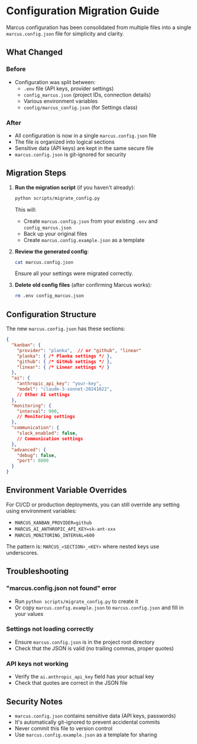 # Configuration Migration Guide

Marcus configuration has been consolidated from multiple files into a single `marcus.config.json` file for simplicity and clarity.

## What Changed

### Before
- Configuration was split between:
  - `.env` file (API keys, provider settings)
  - `config_marcus.json` (project IDs, connection details)
  - Various environment variables
  - `config/marcus_config.json` (for Settings class)

### After
- All configuration is now in a single `marcus.config.json` file
- The file is organized into logical sections
- Sensitive data (API keys) are kept in the same secure file
- `marcus.config.json` is git-ignored for security

## Migration Steps

1. **Run the migration script** (if you haven't already):
   ```bash
   python scripts/migrate_config.py
   ```
   This will:
   - Create `marcus.config.json` from your existing `.env` and `config_marcus.json`
   - Back up your original files
   - Create `marcus.config.example.json` as a template

2. **Review the generated config**:
   ```bash
   cat marcus.config.json
   ```
   Ensure all your settings were migrated correctly.

3. **Delete old config files** (after confirming Marcus works):
   ```bash
   rm .env config_marcus.json
   ```

## Configuration Structure

The new `marcus.config.json` has these sections:

```json
{
  "kanban": {
    "provider": "planka",  // or "github", "linear"
    "planka": { /* Planka settings */ },
    "github": { /* GitHub settings */ },
    "linear": { /* Linear settings */ }
  },
  "ai": {
    "anthropic_api_key": "your-key",
    "model": "claude-3-sonnet-20241022",
    // Other AI settings
  },
  "monitoring": {
    "interval": 900,
    // Monitoring settings
  },
  "communication": {
    "slack_enabled": false,
    // Communication settings
  },
  "advanced": {
    "debug": false,
    "port": 8000
  }
}
```

## Environment Variable Overrides

For CI/CD or production deployments, you can still override any setting using environment variables:

- `MARCUS_KANBAN_PROVIDER=github`
- `MARCUS_AI_ANTHROPIC_API_KEY=sk-ant-xxx`
- `MARCUS_MONITORING_INTERVAL=600`

The pattern is: `MARCUS_<SECTION>_<KEY>` where nested keys use underscores.

## Troubleshooting

### "marcus.config.json not found" error
- Run `python scripts/migrate_config.py` to create it
- Or copy `marcus.config.example.json` to `marcus.config.json` and fill in your values

### Settings not loading correctly
- Ensure `marcus.config.json` is in the project root directory
- Check that the JSON is valid (no trailing commas, proper quotes)

### API keys not working
- Verify the `ai.anthropic_api_key` field has your actual key
- Check that quotes are correct in the JSON file

## Security Notes

- `marcus.config.json` contains sensitive data (API keys, passwords)
- It's automatically git-ignored to prevent accidental commits
- Never commit this file to version control
- Use `marcus.config.example.json` as a template for sharing